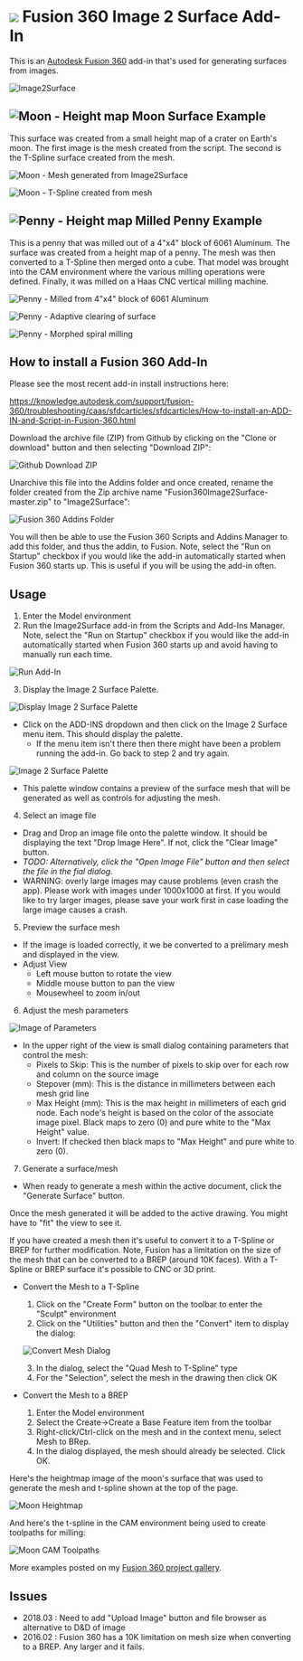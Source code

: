 # ![](./Resources/image2surface/32x32.png) Fusion 360 Image 2 Surface Add-In

This is an [Autodesk Fusion 360](http://fusion360.autodesk.com/) add-in that's used for generating surfaces from images.

![Image2Surface](./Resources/image2surface/image2surface-tooltip.png)

## ![Moon - Height map](./Resources/MoonHeightmap.jpg) Moon Surface Example

This surface was created from a small height map of a crater on Earth's moon. The first image is the mesh created from the script. The second is the T-Spline surface created from the mesh.

![Moon - Mesh generated from Image2Surface](./Resources/MoonMesh.png)

![Moon - T-Spline created from mesh](./Resources/MoonTSpline.png)

## ![Penny - Height map](./Resources/samples/penny_depthmap_500-sm.jpg) Milled Penny Example

This is a penny that was milled out of a 4"x4" block of 6061 Aluminum. The surface was created from a height map of a penny. The mesh was then converted to a T-Spline then merged onto a cube.  That model was brought into the CAM environment where the various milling operations were defined.  Finally, it was milled on a Haas CNC vertical milling machine.

![Penny - Milled from 4"x4" block of 6061 Aluminum](./Resources/Penny_CNC_Size_-_IMG_3813-sm.jpg)

![Penny - Adaptive clearing of surface](./Resources/Penny_F360CAMAdaptive3D.jpg)

![Penny - Morphed spiral milling](./Resources/Penny_F360CAMMorphedSpiral3D.jpg)

## How to install a Fusion 360 Add-In

Please see the most recent add-in install instructions here:

https://knowledge.autodesk.com/support/fusion-360/troubleshooting/caas/sfdcarticles/sfdcarticles/How-to-install-an-ADD-IN-and-Script-in-Fusion-360.html

Download the archive file (ZIP) from Github by clicking on the "Clone or download" button and then selecting "Download ZIP":

![Github Download ZIP](./Resources/GitHubDownloadZIP.png)

Unarchive this file into the Addins folder and once created, rename the folder created from the Zip archive name "Fusion360Image2Surface-master.zip" to "Image2Surface":

![Fusion 360 Addins Folder](./Resources/Fusion360AddinsFolder.png)

You will then be able to use the Fusion 360 Scripts and Addins Manager to add this folder, and thus the addin, to Fusion.  Note, select the "Run on Startup" checkbox if you would like the add-in automatically started when Fusion 360 starts up.  This is useful if you will be using the add-in often.

## Usage

1. Enter the Model environment
2. Run the Image2Surface add-in from the Scripts and Add-Ins Manager. Note, select the "Run on Startup" checkbox if you would like the add-in automatically started when Fusion 360 starts up and avoid having to manually run each time.

  ![Run Add-In](./Resources/ScriptsAndAdd-Ins.png)

3. Display the Image 2 Surface Palette.

  ![Display Image 2 Surface Palette](./Resources/ShowImage2SurfacePalette.png)

  - Click on the ADD-INS dropdown and then click on the Image 2 Surface menu item.  This should display the palette.
    - If the menu item isn't there then there might have been a problem running the add-in.  Go back to step 2 and try again.
    
  ![Image 2 Surface Palette](./Resources/Image2SurfacePalette.png)
    
  - This palette window contains a preview of the surface mesh that will be generated as well as controls for adjusting the mesh.
4. Select an image file
  - Drag and Drop an image file onto the palette window.  It should be displaying the text "Drop Image Here".  If not, click the "Clear Image" button.
  - *TODO: Alternatively, click the "Open Image File" button and then select the file in the fial dialog.*
  - WARNING: overly large images may cause problems (even crash the app).  Please work with images under 1000x1000 at first.  If you would like to try larger images, please save your work first in case loading the large image causes a crash.
5. Preview the surface mesh
  - If the image is loaded correctly, it we be converted to a prelimary mesh and displayed in the view.
  - Adjust View
    - Left mouse button to rotate the view
    - Middle mouse button to pan the view
    - Mousewheel to zoom in/out
6. Adjust the mesh parameters

  ![Image of Parameters](./Resources/ParametersDialog.png)

  - In the upper right of the view is small dialog containing parameters that control the mesh:
    - Pixels to Skip: This is the number of pixels to skip over for each row and column on the source image
    - Stepover (mm): This is the distance in millimeters between each mesh grid line
    - Max Height (mm): This is the max height in millimeters of each grid node.  Each node's height is based on the color of the associate image pixel.  Black maps to zero (0) and pure white to the "Max Height" value.
    - Invert: If checked then black maps to "Max Height" and pure white to zero (0).
7. Generate a surface/mesh
  - When ready to generate a mesh within the active document, click the "Generate Surface" button.

Once the mesh generated it will be added to the active drawing. You might have to "fit" the view to see it.

If you have created a mesh then it's useful to convert it to a T-Spline or BREP for further modification.  Note, Fusion has a limitation on the size of the mesh that can be converted to a BREP (around 10K faces).  With a T-Spline or BREP surface it's possible to CNC or 3D print.

- Convert the Mesh to a T-Spline

  1. Click on the "Create Form" button on the toolbar to enter the "Sculpt" environment
  2. Click on the "Utilities" button and then the "Convert" item to display the dialog:

    ![Convert Mesh Dialog](./Resources/ConvertMeshToTSpline.png)

  3. In the dialog, select the "Quad Mesh to T-Spline" type
  4. For the "Selection", select the mesh in the drawing then click OK

- Convert the Mesh to a BREP

  1. Enter the Model environment
  2. Select the Create->Create a Base Feature item from the toolbar
  3. Right-click/Ctrl-click on the mesh and in the context menu, select Mesh to BRep.
  4. In the dialog displayed, the mesh should already be selected.  Click OK.

Here's the heightmap image of the moon's surface that was used to generate the mesh and t-spline shown at the top of the page.

![Moon Heightmap](./Resources/MoonHeightmap.jpg)

And here's the t-spline in the CAM environment being used to create toolpaths for milling:

![Moon CAM Toolpaths](./Resources/MoonCAMToolpaths.png)

More examples posted on my [Fusion 360 project gallery](https://fusion360.autodesk.com/users/hans-kellner).

## Issues

- 2018.03 : Need to add "Upload Image" button and file browser as alternative to D&D of image
- 2016.02 : Fusion 360 has a 10K limitation on mesh size when converting to a BREP.  Any larger and it fails.
